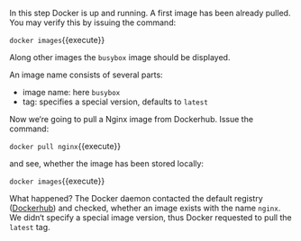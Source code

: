 In this step Docker is up and running. A first image has been already pulled. You may verify this by issuing the command:

`docker images`{{execute}}

Along other images the `busybox` image should be displayed.

An image name consists of several parts:
- image name: here `busybox`
- tag: specifies a special version, defaults to `latest`

Now we‘re going to pull a Nginx image from Dockerhub. Issue the command:

`docker pull nginx`{{execute}}

and see, whether the image has been stored locally:

`docker images`{{execute}}

What happened? The Docker daemon contacted the default registry ([Dockerhub](https://hub.docker.com)) and checked, whether an image exists with the name `nginx`.
We didn‘t specify a special image version, thus Docker requested to pull the `latest` tag.

